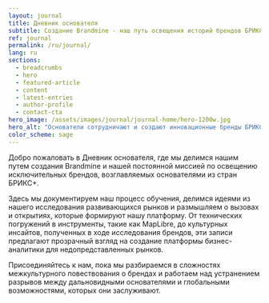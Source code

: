 ```yaml
---
layout: journal
title: Дневник основателя
subtitle: Создание Brandmine - наш путь освещения историй брендов БРИКС+
ref: journal
permalink: /ru/journal/
lang: ru
sections:
  - breadcrumbs
  - hero
  - featured-article
  - content
  - latest-entries
  - author-profile
  - contact-cta
hero_image: /assets/images/journal/journal-home/hero-1200w.jpg
hero_alt: "Основатели сотрудничают и создают инновационные бренды БРИКС+"
color_scheme: sage
---
```


Добро пожаловать в Дневник основателя, где мы делимся нашим путем создания Brandmine и нашей постоянной миссией по освещению исключительных брендов, возглавляемых основателями из стран БРИКС+.

Здесь мы документируем наш процесс обучения, делимся идеями из нашего исследования развивающихся рынков и размышляем о вызовах и открытиях, которые формируют нашу платформу. От технических погружений в инструменты, такие как MapLibre, до культурных инсайтов, полученных в ходе исследования брендов, эти записи предлагают прозрачный взгляд на создание платформы бизнес-аналитики для недопредставленных рынков.

Присоединяйтесь к нам, пока мы разбираемся в сложностях межкультурного повествования о брендах и работаем над устранением разрывов между дальновидными основателями и глобальными возможностями, которых они заслуживают.